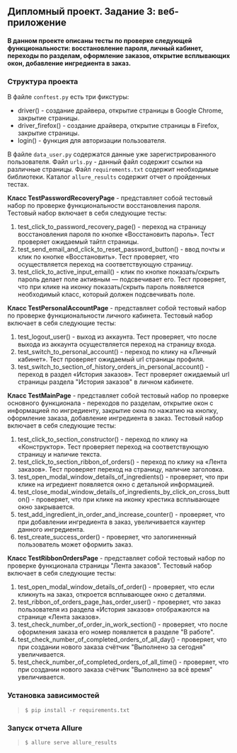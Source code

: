 ## Дипломный проект. Задание 3: веб-приложение

#### В данном проекте описаны тесты по проверке следующей функциональности: восстановление пароля, личный кабинет, переходы по разделам, оформление заказов, открытие всплывающих окон, добавление ингредиента в заказ.

### Структура проекта

В файле `conftest.py` есть три фикстуры:
 - driver() - создание драйвера, открытие страницы в Google Chrome, закрытие страницы.
 - driver_firefox() - создание драйвера, открытие страницы в Firefox, закрытие страницы.
 - login() - функция для авторизации пользователя.

В файле `data_user.py` содержатся данные уже зарегистрированного пользователя.
Файл `urls.py` - данный файл содержит ссылки на различные страницы.
Файл `requirements.txt` содержит необходимые библиотеки.
Каталог `allure_results` содержит отчет о пройденных тестах.

**Класс TestPasswordRecoveryPage** - представляет собой тестовый набор по проверке функциональности восстановления пароля. 
Тестовый набор включает в себя следующие тесты:
1. test_click_to_password_recovery_page() - переход на страницу восстановления пароля по кнопке «Восстановить пароль». Тест проверяет ожидаемый тайтл страницы.
2. test_send_email_and_click_to_reset_password_button() - ввод почты и клик по кнопке «Восстановить». Тест проверяет, что осуществляется переход на соответствующую страницу.
3. test_click_to_active_input_email() - клик по кнопке показать/скрыть пароль делает поле активным — подсвечивает его. Тест проверяет, что при клике на иконку показать/скрыть пароль появляется необходимый класс, который должен подсвечивать поле.

**Класс TestPersonalAccountPage** - представляет собой тестовый набор по проверке функциональности личного кабинета.
Тестовый набор включает в себя следующие тесты:
1. test_logout_user() - выход из аккаунта. Тест проверяет, что после выхода из аккаунта осуществляется переход на страницу входа.
2. test_switch_to_personal_account() - переход по клику на «Личный кабинет». Тест проверяет ожидаемый url страницы профиля.
3. test_switch_to_section_of_history_orders_in_personal_account() - переход в раздел «История заказов». Тест проверяет ожидаемый url страницы раздела "История заказов" в личном кабинете.

**Класс TestMainPage** - представляет собой тестовый набор по проверке основного функционала - переходов по разделам, открытие окон с информацией по ингредиенту, закрытие окна по нажатию на кнопку, оформление заказа, добавление ингредиента в заказ.
Тестовый набор включает в себя следующие тесты:
1. test_click_to_section_constructor() - переход по клику на «Конструктор». Тест проверяет переход на соответствующую страницу и наличие текста.
2. test_click_to_section_ribbon_of_orders() - переход по клику на «Лента заказов». Тест проверяет переход на страницу, наличие заголовка.
3. test_open_modal_window_details_of_ingredients() - проверяет, что при клике на игредиент появляется окно с детальной информацией.
4. test_close_modal_window_details_of_ingredients_by_click_on_cross_button() - проверяет, что при клике на иконку крестика всплывающее окно закрывается.
5. test_add_ingredient_in_order_and_increase_counter() - проверяет, что при добавлении ингредиента в заказ, увеличивается каунтер данного ингредиента.
6. test_create_success_order() - проверяет, что залогиненный пользователь может оформить заказ.

**Класс TestRibbonOrdersPage** - представляет собой тестовый набор по проверке функционала страницы "Лента заказов".
Тестовый набор включает в себя следующие тесты:
1. test_open_modal_window_details_of_order() - проверяет, что если кликнуть на заказ, откроется всплывающее окно с деталями.
2. test_ribbon_of_orders_page_has_order_user() - проверяет, что заказ пользователя из раздела «История заказов» отображаются на странице «Лента заказов».
3. test_check_number_of_order_in_work_section() - проверяет, что после оформления заказа его номер появляется в разделе "В работе".
4. test_check_number_of_completed_orders_of_all_day() - проверяет, что при создании нового заказа счётчик "Выполнено за сегодня" увеличивается.
5. test_check_number_of_completed_orders_of_all_time() - проверяет, что при создании нового заказа счётчик "Выполнено за всё время" увеличивается.

### Установка зависимостей

> `$ pip install -r requirements.txt`

### Запуск отчета Allure

> `$ allure serve allure_results`